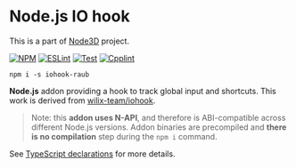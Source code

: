 # Node.js IO hook

This is a part of [Node3D](https://github.com/node-3d) project.

[![NPM](https://badge.fury.io/js/iohook-raub.svg)](https://badge.fury.io/js/iohook-raub)
[![ESLint](https://github.com/node-3d/iohook-raub/actions/workflows/eslint.yml/badge.svg)](https://github.com/node-3d/iohook-raub/actions/workflows/eslint.yml)
[![Test](https://github.com/node-3d/iohook-raub/actions/workflows/test.yml/badge.svg)](https://github.com/node-3d/iohook-raub/actions/workflows/test.yml)
[![Cpplint](https://github.com/node-3d/iohook-raub/actions/workflows/cpplint.yml/badge.svg)](https://github.com/node-3d/iohook-raub/actions/workflows/cpplint.yml)

```console
npm i -s iohook-raub
```

**Node.js** addon providing a hook to track global input and shortcuts.
This work is derived from [wilix-team/iohook](https://github.com/wilix-team/iohook).

> Note: this **addon uses N-API**, and therefore is ABI-compatible across different
Node.js versions. Addon binaries are precompiled and **there is no compilation**
step during the `npm i` command.

See [TypeScript declarations](/index.d.ts) for more details.
